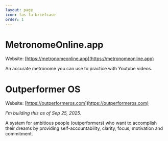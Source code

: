 ```yaml
---
layout: page
icon: fas fa-briefcase
order: 1
---
```

# MetronomeOnline.app
Website: [https://metronomeonline.app](https://metronomeonline.app)

An accurate metronome you can use to practice with Youtube videos.


# Outperformer OS

Website: [https://outperformeros.com](https://outperformeros.com)

_I'm building this as of Sep 25, 2025._

A system for ambitious people (outperformers) who want to accomplish their dreams by providing self-accountability, clarity, focus, motivation and commitment.

